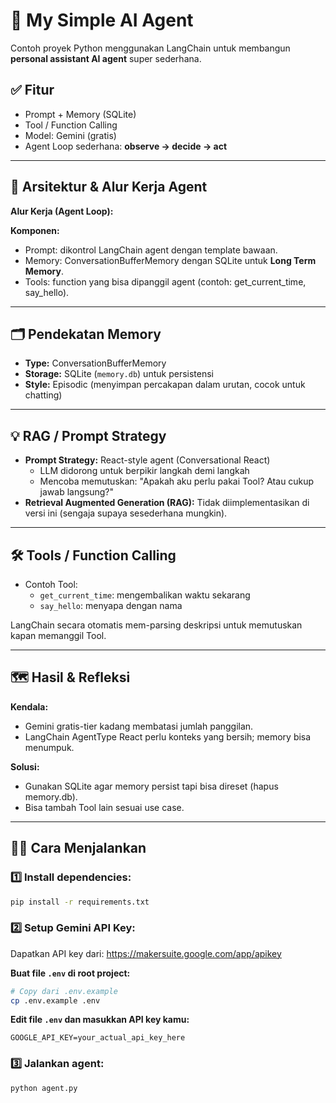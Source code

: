# 🧠 My Simple AI Agent

Contoh proyek Python menggunakan LangChain untuk membangun **personal assistant AI agent** super sederhana.

## ✅ Fitur
- Prompt + Memory (SQLite)
- Tool / Function Calling
- Model: Gemini (gratis)
- Agent Loop sederhana: **observe → decide → act**

---

## 📜 Arsitektur & Alur Kerja Agent

**Alur Kerja (Agent Loop):**

**Komponen:**
- Prompt: dikontrol LangChain agent dengan template bawaan.
- Memory: ConversationBufferMemory dengan SQLite untuk **Long Term Memory**.
- Tools: function yang bisa dipanggil agent (contoh: get_current_time, say_hello).

---

## 🗂️ Pendekatan Memory
- **Type:** ConversationBufferMemory
- **Storage:** SQLite (`memory.db`) untuk persistensi
- **Style:** Episodic (menyimpan percakapan dalam urutan, cocok untuk chatting)

---

## 💡 RAG / Prompt Strategy
- **Prompt Strategy:** React-style agent (Conversational React)
  - LLM didorong untuk berpikir langkah demi langkah
  - Mencoba memutuskan: "Apakah aku perlu pakai Tool? Atau cukup jawab langsung?"
- **Retrieval Augmented Generation (RAG):** Tidak diimplementasikan di versi ini (sengaja supaya sesederhana mungkin).

---

## 🛠️ Tools / Function Calling
- Contoh Tool:
  - `get_current_time`: mengembalikan waktu sekarang
  - `say_hello`: menyapa dengan nama

LangChain secara otomatis mem-parsing deskripsi untuk memutuskan kapan memanggil Tool.

---

## 🗺️ Hasil & Refleksi
**Kendala:**
- Gemini gratis-tier kadang membatasi jumlah panggilan.
- LangChain AgentType React perlu konteks yang bersih; memory bisa menumpuk.

**Solusi:**
- Gunakan SQLite agar memory persist tapi bisa direset (hapus memory.db).
- Bisa tambah Tool lain sesuai use case.

---

## 🧑‍💻 Cara Menjalankan

### 1️⃣ Install dependencies:
```bash
pip install -r requirements.txt
```

### 2️⃣ Setup Gemini API Key:
Dapatkan API key dari: https://makersuite.google.com/app/apikey

**Buat file `.env` di root project:**
```bash
# Copy dari .env.example
cp .env.example .env
```

**Edit file `.env` dan masukkan API key kamu:**
```env
GOOGLE_API_KEY=your_actual_api_key_here
```

### 3️⃣ Jalankan agent:
```bash
python agent.py
```

